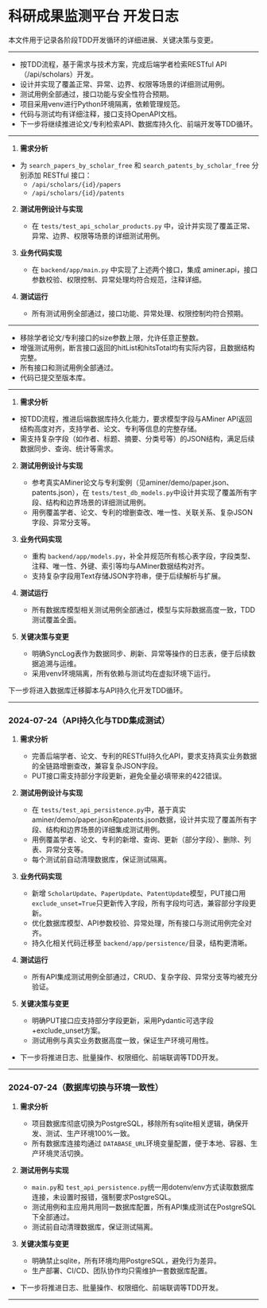 # 科研成果监测平台 开发日志

本文件用于记录各阶段TDD开发循环的详细进展、关键决策与变更。

---

- 按TDD流程，基于需求与技术方案，完成后端学者检索RESTful API（/api/scholars）开发。
- 设计并实现了覆盖正常、异常、边界、权限等场景的详细测试用例。
- 测试用例全部通过，接口功能与安全性符合预期。
- 项目采用venv进行Python环境隔离，依赖管理规范。
- 代码与测试均有详细注释，接口支持OpenAPI文档。
- 下一步将继续推进论文/专利检索API、数据库持久化、前端开发等TDD循环。

---

1. **需求分析**

- 为 `search_papers_by_scholar_free` 和 `search_patents_by_scholar_free` 分别添加 RESTful 接口：
  - `/api/scholars/{id}/papers`
  - `/api/scholars/{id}/patents`

2. **测试用例设计与实现**

   - 在 `tests/test_api_scholar_products.py` 中，设计并实现了覆盖正常、异常、边界、权限等场景的详细测试用例。
3. **业务代码实现**

   - 在 `backend/app/main.py` 中实现了上述两个接口，集成 aminer.api，接口参数校验、权限控制、异常处理均符合规范，注释详细。
4. **测试运行**

   - 所有测试用例全部通过，接口功能、异常处理、权限控制均符合预期。

---

- 移除学者论文/专利接口的size参数上限，允许任意正整数。
- 增强测试用例，断言接口返回的hitList和hitsTotal均有实际内容，且数据结构完整。
- 所有接口和测试用例全部通过。
- 代码已提交至版本库。

---

1. **需求分析**

- 按TDD流程，推进后端数据库持久化能力，要求模型字段与AMiner API返回结构高度对齐，支持学者、论文、专利等信息的完整存储。
- 需支持复杂字段（如作者、标题、摘要、分类号等）的JSON结构，满足后续数据同步、查询、统计等需求。

2. **测试用例设计与实现**

   - 参考真实AMiner论文与专利案例（见aminer/demo/paper.json、patents.json），在 `tests/test_db_models.py`中设计并实现了覆盖所有字段、结构和边界场景的详细测试用例。
   - 用例覆盖学者、论文、专利的增删查改、唯一性、关联关系、复杂JSON字段、异常分支等。
3. **业务代码实现**

   - 重构 `backend/app/models.py`，补全并规范所有核心表字段，字段类型、注释、唯一性、外键、索引等均与AMiner数据结构对齐。
   - 支持复杂字段用Text存储JSON字符串，便于后续解析与扩展。
4. **测试运行**

   - 所有数据库模型相关测试用例全部通过，模型与实际数据高度一致，TDD测试覆盖全面。
5. **关键决策与变更**

   - 明确SyncLog表作为数据同步、刷新、异常等操作的日志表，便于后续数据追溯与运维。
   - 采用venv环境隔离，所有依赖与测试均在虚拟环境下运行。

下一步将进入数据库迁移脚本与API持久化开发TDD循环。

---

### 2024-07-24（API持久化与TDD集成测试）

1. **需求分析**

   - 完善后端学者、论文、专利的RESTful持久化API，要求支持真实业务数据的全链路增删查改，兼容复杂JSON字段。
   - PUT接口需支持部分字段更新，避免全量必填带来的422错误。
2. **测试用例设计与实现**

   - 在 `tests/test_api_persistence.py`中，基于真实aminer/demo/paper.json和patents.json数据，设计并实现了覆盖所有字段、结构和边界场景的详细集成测试用例。
   - 用例覆盖学者、论文、专利的新增、查询、更新（部分字段）、删除、列表、异常分支等。
   - 每个测试前自动清理数据库，保证测试隔离。
3. **业务代码实现**

   - 新增 `ScholarUpdate`、`PaperUpdate`、`PatentUpdate`模型，PUT接口用 `exclude_unset=True`只更新传入字段，所有字段均可选，兼容部分字段更新。
   - 优化数据库模型、API参数校验、异常处理，所有接口与测试用例完全对齐。
   - 持久化相关代码迁移至 `backend/app/persistence/`目录，结构更清晰。
4. **测试运行**

   - 所有API集成测试用例全部通过，CRUD、复杂字段、异常分支等均被充分验证。
5. **关键决策与变更**

   - 明确PUT接口应支持部分字段更新，采用Pydantic可选字段+exclude_unset方案。
   - 测试用例与真实业务数据高度一致，保证生产环境可用性。

- 下一步将推进日志、批量操作、权限细化、前端联调等TDD开发。

---

### 2024-07-24（数据库切换与环境一致性）

1. **需求分析**

   - 项目数据库彻底切换为PostgreSQL，移除所有sqlite相关逻辑，确保开发、测试、生产环境100%一致。
   - 所有数据库连接均通过 `DATABASE_URL`环境变量配置，便于本地、容器、生产环境灵活切换。
2. **测试用例与实现**

   - `main.py`和 `test_api_persistence.py`统一用dotenv/env方式读取数据库连接，未设置时报错，强制要求PostgreSQL。
   - 测试用例和主应用共用同一数据库配置，所有API集成测试在PostgreSQL下全部通过。
   - 测试前自动清理数据库，保证测试隔离。
3. **关键决策与变更**

   - 明确禁止sqlite，所有环境均用PostgreSQL，避免行为差异。
   - 生产部署、CI/CD、团队协作均只需维护一套数据库配置。

- 下一步将推进日志、批量操作、权限细化、前端联调等TDD开发。

---
